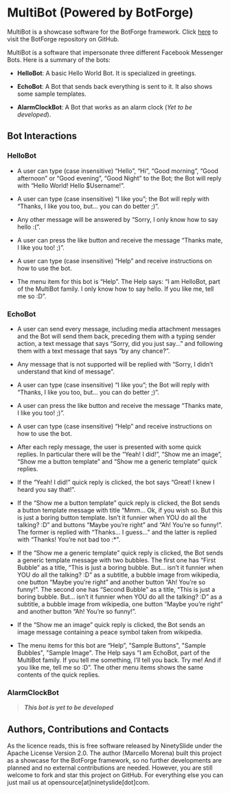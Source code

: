 # MultiBot (Powered by BotForge)

MultiBot is a showcase software for the BotForge framework. Click [here](https://github.com/NinetySlide/BotForge) to visit the BotForge repository on GitHub.

MultiBot is a software that impersonate three different Facebook Messenger Bots. Here is a summary of the bots:

* **HelloBot**: A basic Hello World Bot. It is specialized in greetings.

* **EchoBot**: A Bot that sends back everything is sent to it. It also shows some sample templates.

* **AlarmClockBot**: A Bot that works as an alarm clock (*Yet to be developed*).

## Bot Interactions

### HelloBot

* A user can type (case insensitive) “Hello”, “Hi”, “Good morning”, “Good afternoon” or “Good evening”, “Good Night” to the Bot; the Bot will reply with “Hello World! Hello $Username!”.

* A user can type (case insensitive) “I like you”; the Bot will reply with “Thanks, I like you too, but… you can do better ;)”.

* Any other message will be answered by “Sorry, I only know how to say hello :(”.

* A user can press the like button and receive the message “Thanks mate, I like you too! ;)”.

* A user can type (case insensitive) “Help” and receive instructions on how to use the bot.

* The menu item for this bot is “Help”. The Help says: “I am HelloBot, part of the MultiBot family. I only know how to say hello. If you like me, tell me so :D”.

### EchoBot

* A user can send every message, including media attachment messages and the Bot will send them back, preceding them with a typing sender action, a text message that says “Sorry, did you just say…” and following them with a text message that says “by any chance?”.

* Any message that is not supported will be replied with “Sorry, I didn’t understand that kind of message”.

* A user can type (case insensitive) “I like you”; the Bot will reply with “Thanks, I like you too, but… you can do better ;)”.

* A user can press the like button and receive the message “Thanks mate, I like you too! ;)”.

* A user can type (case insensitive) “Help” and receive instructions on how to use the bot.

* After each reply message, the user is presented with some quick replies. In particular there will be the “Yeah! I did!”, “Show me an image”, “Show me a button template” and “Show me a generic template” quick replies.

* If the “Yeah! I did!” quick reply is clicked, the bot says “Great! I knew I heard you say that!”.

* If the “Show me a button template” quick reply is clicked, the Bot sends a button template message with title “Mmm… Ok, if you wish so. But this is just a boring button template. Isn’t it funnier when YOU do all the talking? :D” and buttons “Maybe you’re right” and “Ah! You’re so funny!”. The former is replied with “Thanks… I guess...” and the latter is replied with “Thanks! You’re not bad too :*”.

* If the “Show me a generic template” quick reply is clicked, the Bot sends a generic template message with two bubbles. The first one has “First Bubble” as a title, “This is just a boring bubble. But… isn’t it funnier when YOU do all the talking? :D” as a subtitle, a bubble image from wikipedia, one button “Maybe you’re right” and another button “Ah! You’re so funny!”. The second one has “Second Bubble” as a title, “This is just a boring bubble. But… isn’t it funnier when YOU do all the talking? :D” as a subtitle, a bubble image from wikipedia, one button “Maybe you’re right” and another button “Ah! You’re so funny!”.

* If the “Show me an image” quick reply is clicked, the Bot sends an image message containing a peace symbol taken from wikipedia.

* The menu items for this bot are “Help”, "Sample Buttons", "Sample Bubbles", "Sample Image". The Help says “I am EchoBot, part of the MultiBot family. If you tell me something, I’ll tell you back. Try me! And if you like me, tell me so :D”. The other menu items shows the same contents of the quick replies.

### AlarmClockBot

>***This bot is yet to be developed***

## Authors, Contributions and Contacts

As the licence reads, this is free software released by NinetySlide under the Apache License Version 2.0. The author (Marcello Morena) built this project as a showcase for the BotForge framework, so no further developments are planned and no external contributions are needed. However, you are still welcome to fork and star this project on GitHub. For everything else you can just mail us at opensource[at]ninetyslide[dot]com.